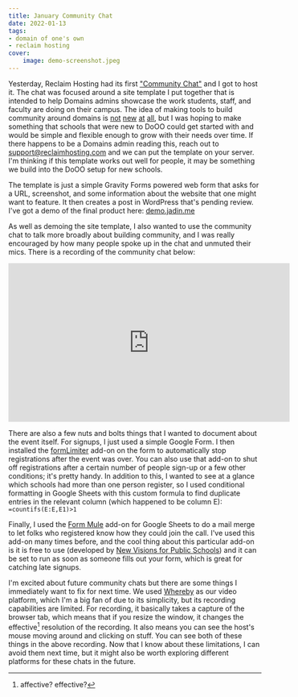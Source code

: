 ```yaml
---
title: January Community Chat
date: 2022-01-13
tags:
- domain of one's own
- reclaim hosting
cover:
    image: demo-screenshot.jpeg
---
```


Yesterday, Reclaim Hosting had its first ["Community Chat"](https://community.reclaimhosting.com/t/community-chat-jan-12-2022/4076/7) and I got to host it. The chat was focused around a site template I put together that is intended to help Domains admins showcase the work students, staff, and faculty are doing on their campus. The idea of making tools to build community around domains is [not](https://www.youtube.com/watch?v=hCYBxrFkR1A&list=PLpK5svzslv8qi8YZjqJqKS2hLEGwnUPF0&index=5) [new](https://drive.google.com/file/d/1zFYxpcjD4uHsUlvBXrwutNxljUPSHhly/view) [at](https://inspire.opened.ca/) [all](https://create.ou.edu/creaties/), but I was hoping to make something that schools that were new to DoOO could get started with and would be simple and flexible enough to grow with their needs over time. If there happens to be a Domains admin reading this, reach out to [support@reclaimhosting.com](mailto:support@reclaimhosting.com) and we can put the template on your server. I'm thinking if this template works out well for people, it may be something we build into the DoOO setup for new schools.

The template is just a simple Gravity Forms powered web form that asks for a URL, screenshot, and some information about the website that one might want to feature. It then creates a post in WordPress that's pending review. I've got a demo of the final product here: [demo.jadin.me](https://demo.jadin.me/community)

As well as demoing the site template, I also wanted to use the community chat to talk more broadly about building community, and I was really encouraged by how many people spoke up in the chat and unmuted their mics. There is a recording of the community chat below:

<iframe width="560" height="315" src="https://www.youtube.com/embed/jsb0qSIP3b4" title="YouTube video player" frameborder="0" allow="accelerometer; autoplay; clipboard-write; encrypted-media; gyroscope; picture-in-picture" allowfullscreen></iframe>

There are also a few nuts and bolts things that I wanted to document about the event itself. For signups, I just used a simple Google Form. I then installed the [formLimiter](https://workspace.google.com/marketplace/app/formlimiter/538161738778) add-on on the form to automatically stop registrations after the event was over. You can also use that add-on to shut off registrations after a certain number of people sign-up or a few other conditions; it's pretty handy. In addition to this, I wanted to see at a glance which schools had more than one person register, so I used conditional formatting in Google Sheets with this custom formula to find duplicate entries in the relevant column (which happened to be column E): `=countifs(E:E,E1)>1`  

Finally, I used the [Form Mule](https://workspace.google.com/marketplace/app/form_mule_email_merge_utility/968670674230) add-on for Google Sheets to do a mail merge to let folks who registered know how they could join the call. I've used this add-on many times before, and the cool thing about this particular add-on is it is free to use (developed by [New Visions for Public Schools](https://www.newvisions.org/pages/about-us)) and it can be set to run as soon as someone fills out your form, which is great for catching late signups. 

I'm excited about future community chats but there are some things I immediately want to fix for next time. We used [Whereby](https://whereby.com/) as our video platform, which I'm a big fan of due to its simplicity, but its recording capabilities are limited. For recording, it basically takes a capture of the browser tab, which means that if you resize the window, it changes the effective[^1] resolution of the recording. It also means you can see the host's mouse moving around and clicking on stuff. You can see both of these things in the above recording. Now that I know about these limitations, I can avoid them next time, but it might also be worth exploring different platforms for these chats in the future. 

[^1]: affective? effective?
